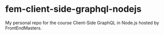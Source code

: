 # fem-client-side-graphql-nodejs
My personal repo for the course Client-Side GraphQL in Node.js hosted by FrontEndMasters.
